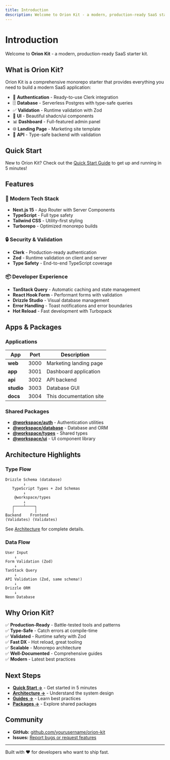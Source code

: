 ```yaml
---
title: Introduction
description: Welcome to Orion Kit - a modern, production-ready SaaS starter kit
---
```


# Introduction

Welcome to **Orion Kit** - a modern, production-ready SaaS starter kit.

## What is Orion Kit?

Orion Kit is a comprehensive monorepo starter that provides everything you need to build a modern SaaS application:

- 🔐 **Authentication** - Ready-to-use Clerk integration
- 🗄️ **Database** - Serverless Postgres with type-safe queries
- ✅ **Validation** - Runtime validation with Zod
- 🎨 **UI** - Beautiful shadcn/ui components
- 📊 **Dashboard** - Full-featured admin panel
- 🌐 **Landing Page** - Marketing site template
- 🔌 **API** - Type-safe backend with validation

## Quick Start

New to Orion Kit? Check out the [Quick Start Guide](/quick-start) to get up and running in 5 minutes!

## Features

### 🚀 Modern Tech Stack

- **Next.js 15** - App Router with Server Components
- **TypeScript** - Full type safety
- **Tailwind CSS** - Utility-first styling
- **Turborepo** - Optimized monorepo builds

### 🔒 Security & Validation

- **Clerk** - Production-ready authentication
- **Zod** - Runtime validation on client and server
- **Type Safety** - End-to-end TypeScript coverage

### 📦 Developer Experience

- **TanStack Query** - Automatic caching and state management
- **React Hook Form** - Performant forms with validation
- **Drizzle Studio** - Visual database management
- **Error Handling** - Toast notifications and error boundaries
- **Hot Reload** - Fast development with Turbopack

## Apps & Packages

### Applications

| App        | Port | Description             |
| ---------- | ---- | ----------------------- |
| **web**    | 3000 | Marketing landing page  |
| **app**    | 3001 | Dashboard application   |
| **api**    | 3002 | API backend             |
| **studio** | 3003 | Database GUI            |
| **docs**   | 3004 | This documentation site |

### Shared Packages

- **[@workspace/auth](/packages/auth)** - Authentication utilities
- **[@workspace/database](/packages/database)** - Database and ORM
- **[@workspace/types](/packages/types)** - Shared types
- **[@workspace/ui](/packages/ui)** - UI component library

## Architecture Highlights

### Type Flow

```
Drizzle Schema (database)
        ↓
   TypeScript Types + Zod Schemas
        ↓
    @workspace/types
        ↓
   ┌────┴────┐
   │         │
Backend    Frontend
(Validates) (Validates)
```

See [Architecture](/architecture) for complete details.

### Data Flow

```
User Input
    ↓
Form Validation (Zod)
    ↓
TanStack Query
    ↓
API Validation (Zod, same schema!)
    ↓
Drizzle ORM
    ↓
Neon Database
```

## Why Orion Kit?

✅ **Production-Ready** - Battle-tested tools and patterns  
✅ **Type-Safe** - Catch errors at compile-time  
✅ **Validated** - Runtime safety with Zod  
✅ **Fast DX** - Hot reload, great tooling  
✅ **Scalable** - Monorepo architecture  
✅ **Well-Documented** - Comprehensive guides  
✅ **Modern** - Latest best practices

## Next Steps

- **[Quick Start →](/quick-start)** - Get started in 5 minutes
- **[Architecture →](/architecture)** - Understand the system design
- **[Guides →](/guide)** - Learn best practices
- **[Packages →](/packages)** - Explore shared packages

## Community

- **GitHub:** [github.com/yourusername/orion-kit](https://github.com/yourusername/orion-kit)
- **Issues:** [Report bugs or request features](https://github.com/yourusername/orion-kit/issues)

---

Built with ❤️ for developers who want to ship fast.
